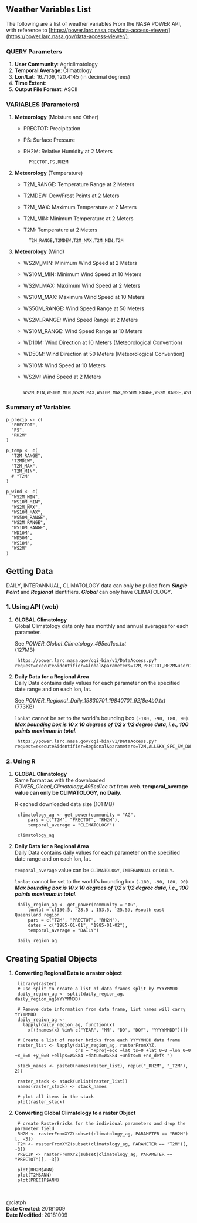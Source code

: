 ## Weather Variables List
The following are a list of weather variables From the NASA POWER API, with reference to [https://power.larc.nasa.gov/data-access-viewer/](https://power.larc.nasa.gov/data-access-viewer/).


### QUERY Parameters

1. **User Community**: Agriclimatology
2. **Temporal Average**: Climatology
3. **Lon/Lat**: 16.7109, 120.4145 (in decimal degrees)
4. **Time Extent**:
5. **Output File Format**: ASCII


### VARIABLES (Parameters)

1. **Meteorology** (Moisture and Other)
	- PRECTOT: Precipitation
	- PS: Surface Pressure
	- RH2M: Relative Humidity at 2 Meters 

			PRECTOT,PS,RH2M

2. **Meteorology** (Temperature)
	- T2M_RANGE: Temperature Range at 2 Meters
	- T2MDEW: Dew/Frost Points at 2 Meters                        
	- T2M_MAX: Maximum Temperature at 2 Meters                       
	- T2M_MIN: Minimum Temperature at 2 Meters                       
	- T2M: Temperature at 2 Meters 
	
			T2M_RANGE,T2MDEW,T2M_MAX,T2M_MIN,T2M           
	
3. **Meteorology** (Wind)    
	- WS2M_MIN: Minimum Wind Speed at 2 Meters
	- WS10M_MIN: Minimum Wind Speed at 10 Meters
	- WS2M_MAX: Maximum Wind Speed at 2 Meters
	- WS10M_MAX: Maximum Wind Speed at 10 Meters
	- WS50M_RANGE: Wind Speed Range at 50 Meters          
	- WS2M_RANGE: Wind Speed Range at 2 Meters
	- WS10M_RANGE: Wind Speed Range at 10 Meters
	- WD10M: Wind Direction at 10 Meters (Meteorological Convention)
	- WD50M: Wind Direction at 50 Meters (Meteorological Convention)
	- WS10M: Wind Speed at 10 Meters
	- WS2M: Wind Speed at 2 Meters                                     

			WS2M_MIN,WS10M_MIN,WS2M_MAX,WS10M_MAX,WS50M_RANGE,WS2M_RANGE,WS10M_RANGE,WD10M,WD50M,WS10M,WS2M

### Summary of Variables

	p_precip <- c(
	  "PRECTOT",
	  "PS",
	  "RH2M"
	)
	
	p_temp <- c(
	  "T2M_RANGE",
	  "T2MDEW",
	  "T2M_MAX",
	  "T2M_MIN",
	  # "T2M" 
	)
	
	p_wind <- c(
	  "WS2M_MIN",
	  "WS10M_MIN",
	  "WS2M_MAX",
	  "WS10M_MAX",
	  "WS50M_RANGE",
	  "WS2M_RANGE",
	  "WS10M_RANGE",
	  "WD10M",
	  "WD50M",
	  "WS10M",
	  "WS2M"
	)



## Getting Data

DAILY, INTERANNUAL, CLIMATOLOGY data can only be pulled from _**Single Point**_ and _**Regional**_ identifiers. _**Global**_ can only have CLIMATOLOGY.


### 1. Using API (web)

1. **GLOBAL Climatology** <br>
Global Climatology data only has monthly and annual averages for each parameter.

	See *POWER\_Global\_Climatology\_495ed1cc.txt* <br> (127MB)

		https://power.larc.nasa.gov/cgi-bin/v1/DataAccess.py?request=execute&identifier=Global&parameters=T2M,PRECTOT,RH2M&userCommunity=AG&tempAverage=CLIMATOLOGY&outputList=GEOTIFF&user=anonymous

2. **Daily Data for a Regional Area** <br>
Daily Data contains daily values for each parameter on the specified date range and on each lon, lat.

	See *POWER\_Regional\_Daily_19830701\_19840701\_92f8e4b0.txt* <br> (773KB)

	`lonlat` cannot be set to the world's bounding box `(-180, -90, 180, 90)`. _**Max bounding box is 10 x 10 degrees of 1/2 x 1/2 degree data, i.e., 100 points maximum in total.**_

		https://power.larc.nasa.gov/cgi-bin/v1/DataAccess.py?request=execute&identifier=Regional&parameters=T2M,ALLSKY_SFC_SW_DWN&startDate=19830701&endDate=19840701&userCommunity=AG&tempAverage=DAILY&outputList=ASCII&bbox=-40,-70,-38,-66&user=anonymous


### 2. Using R

1. **GLOBAL Climatology** <br>
	Same format as with the downloaded *POWER\_Global\_Climatology\_495ed1cc.txt* from web. **temporal_average value can only be CLIMATOLOGY, no Daily.**

	R cached downloaded data size (101 MB)

		climatology_ag <- get_power(community = "AG",
			pars = c("T2M", "PRECTOT", "RH2M"),
		    temporal_average = "CLIMATOLOGY")
		
		climatology_ag

2. **Daily Data for a Regional Area** <br>
Daily Data contains daily values for each parameter on the specified date range and on each lon, lat.

	`temporal_average` value can be `CLIMATOLOGY`, `INTERANNUAL` or `DAILY`. 

	`lonlat` cannot be set to the world's bounding box `(-180, -90, 180, 90)`. _**Max bounding box is 10 x 10 degrees of 1/2 x 1/2 degree data, i.e., 100 points maximum in total.**_

		daily_region_ag <- get_power(community = "AG",
			lonlat = c(150.5, -28.5 , 153.5, -25.5), #south east Queensland region
		    pars = c("T2M", "PRECTOT", "RH2M"),
		    dates = c("1985-01-01", "1985-01-02"),
		    temporal_average = "DAILY")
		
		daily_region_ag


## Creating Spatial Objects

1. **Converting Regional Data to a raster object**

		library(raster)
		# Use split to create a list of data frames split by YYYYMMDD
		daily_region_ag <- split(daily_region_ag, daily_region_ag$YYYYMMDD)
		
		# Remove date information from data frame, list names will carry YYYYMMDD
		daily_region_ag <-
		  lapply(daily_region_ag, function(x)
		    x[(!names(x) %in% c("YEAR", "MM", "DD", "DOY", "YYYYMMDD"))])
		
		# Create a list of raster bricks from each YYYYMMDD data frame
		raster_list <- lapply(daily_region_ag, rasterFromXYZ,
		                      crs = "+proj=eqc +lat_ts=0 +lat_0=0 +lon_0=0 +x_0=0 +y_0=0 +ellps=WGS84 +datum=WGS84 +units=m +no_defs ")
		
		stack_names <- paste0(names(raster_list), rep(c("_RH2M", "_T2M"), 2))
		
		raster_stack <- stack(unlist(raster_list))
		names(raster_stack) <- stack_names
		
		# plot all items in the stack
		plot(raster_stack)


2. **Converting Global Climatology to a raster Object**

		# create RasterBricks for the individual parameters and drop the parameter field
		RH2M <- rasterFromXYZ(subset(climatology_ag, PARAMETER == "RH2M")[, -3])
		T2M <- rasterFromXYZ(subset(climatology_ag, PARAMETER == "T2M")[, -3])
		PRECIP <- rasterFromXYZ(subset(climatology_ag, PARAMETER == "PRECTOT")[, -3])
		
		plot(RH2M$ANN)
		plot(T2M$ANN)
		plot(PRECIP$ANN)

<br>

@ciatph <br>
**Date Created**: 20181009 <br>
**Date Modified**: 20181009 